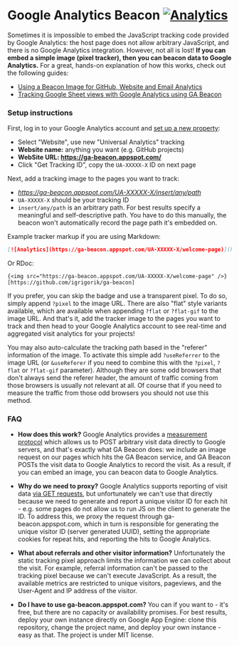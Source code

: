 # Google Analytics Beacon [![Analytics](https://ga-beacon.appspot.com/UA-71196-10/ga-beacon/readme?pixel)](https://github.com/igrigorik/ga-beacon)

Sometimes it is impossible to embed the JavaScript tracking code provided by Google Analytics: the host page does not allow arbitrary JavaScript, and there is no Google Analytics integration. However, not all is lost! **If you can embed a simple image (pixel tracker), then you can beacon data to Google Analytics.** For a great, hands-on explanation of how this works, check out the following guides:

* [Using a Beacon Image for GitHub, Website and Email Analytics](http://www.sitepoint.com/using-beacon-image-github-website-email-analytics/)
* [Tracking Google Sheet views with Google Analytics using GA Beacon](http://mashe.hawksey.info/2014/02/tracking-google-sheet-views-with-google-analytics/)

### Setup instructions

First, log in to your Google Analytics account and [set up a new property](https://support.google.com/analytics/answer/1042508?hl=en):

* Select "Website", use new "Universal Analytics" tracking
* **Website name:** anything you want (e.g. GitHub projects)
* **WebSite URL: https://ga-beacon.appspot.com/**
* Click "Get Tracking ID", copy the `UA-XXXXX-X` ID on next page

Next, add a tracking image to the pages you want to track:

* _https://ga-beacon.appspot.com/UA-XXXXX-X/insert/any/path_
* `UA-XXXXX-X` should be your tracking ID
* `insert/any/path` is an arbitrary path. For best results specify a meaningful and self-descriptive path. You have to do this manually, the beacon won't automatically record the page path it's embedded on.

Example tracker markup if you are using Markdown:

```markdown
[![Analytics](https://ga-beacon.appspot.com/UA-XXXXX-X/welcome-page)](https://github.com/igrigorik/ga-beacon)
```

Or RDoc:

```rdoc
{<img src="https://ga-beacon.appspot.com/UA-XXXXX-X/welcome-page" />}[https://github.com/igrigorik/ga-beacon]
```

If you prefer, you can skip the badge and use a transparent pixel. To do so, simply append `?pixel` to the image URL. There are also "flat" style variants available, which are available when appending `?flat` or `?flat-gif` to the image URL. And that's it, add the tracker image to the pages you want to track and then head to your Google Analytics account to see real-time and aggregated visit analytics for your projects!

You may also auto-calculate the tracking path based in the "referer" information of the image. To activate this simple add `?useReferrer` to the image URL (or `&useReferer` if you need to combine this with the `?pixel`, `?flat` or `?flat-gif` parameter). Although they are some odd browsers that don't always send the referer header, the amount of traffic coming from those browsers is usually not relevant at all. Of course that if you need to measure the traffic from those odd browsers you should not use this method.

### FAQ

- **How does this work?** Google Analytics provides a [measurement protocol](https://developers.google.com/analytics/devguides/collection/protocol/v1/devguide) which allows us to POST arbitrary visit data directly to Google servers, and that's exactly what GA Beacon does: we include an image request on our pages which hits the GA Beacon service, and GA Beacon POSTs the visit data to Google Analytics to record the visit. As a result, if you can embed an image, you can beacon data to Google Analytics.

- **Why do we need to proxy?** Google Analytics supports reporting of visit data [via GET requests](https://developers.google.com/analytics/devguides/collection/protocol/v1/reference#transport), but unfortunately we can't use that directly because we need to generate and report a unique visitor ID for each hit - e.g. some pages do not allow us to run JS on the client to generate the ID. To address this, we proxy the request through ga-beacon.appspot.com, which in turn is responsible for generating the unique visitor ID (server generated UUID), setting the appropriate cookies for repeat hits, and reporting the hits to Google Analytics.

- **What about referrals and other visitor information?** Unfortunately the static tracking pixel approach limits the information we can collect about the visit. For example, referral information can't be passed to the tracking pixel because we can't execute JavaScript. As a result, the available metrics are restricted to unique visitors, pageviews, and the User-Agent and IP address of the visitor.

- **Do I have to use ga-beacon.appspot.com?** You can if you want to - it's free, but there are no capacity or availability promises. For best results, deploy your own instance directly on Google App Engine: clone this repository, change the project name, and deploy your own instance - easy as that. The project is under MIT license.
